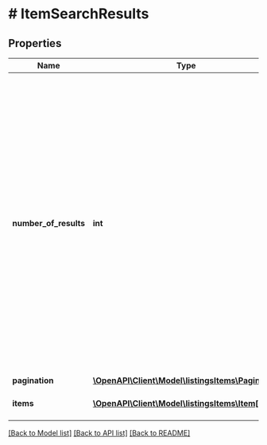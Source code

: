 # # ItemSearchResults

## Properties

Name | Type | Description | Notes
------------ | ------------- | ------------- | -------------
**number_of_results** | **int** | The total number of selling partner listings items found for the search criteria (only results up to the page count limit will be returned per request regardless of the number found).  Note: The maximum number of items (SKUs) that can be returned and paged through is 1000. |
**pagination** | [**\OpenAPI\Client\Model\listingsItems\Pagination**](Pagination.md) |  | [optional]
**items** | [**\OpenAPI\Client\Model\listingsItems\Item[]**](Item.md) | A list of listings items. |

[[Back to Model list]](../../README.md#models) [[Back to API list]](../../README.md#endpoints) [[Back to README]](../../README.md)
